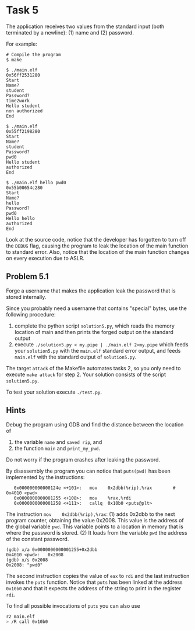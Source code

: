 # Task 5

The application receives two values from the standard input (both terminated by
a newline): (1) name and (2) password.

For example:
```
# Compile the program
$ make

$ ./main.elf 
0x56ff2531280
Start
Name? 
student
Password?
time2work
Hello student
non authorized
End

$ ./main.elf
0x55ff2198280
Start
Name?
student
Password?
pwd0
Hello student
authorized
End

$ ./main.elf hello pwd0
0x55b00654c280
Start
Name?
hello
Password?
pwd0
Hello hello 
authorized
End
```

Look at the source code, notice that the developer has forgotten to turn off
the `DEBUG` flag, causing the program to leak the location of the main
function to standard error. Also, notice that the location of the main function
changes on every execution due to ASLR.

## Problem 5.1
Forge a username that makes the application leak the password that is stored
internally.

Since you probably need a username that contains "special" bytes, use the
following procedure:

1. complete the python script `solution5.py`, which reads the memory location
   of main and then prints the forged output on the standard output
2. execute `./solution5.py < my.pipe | ./main.elf 2>my.pipe` which feeds your
   `solution5.py` with the `main.elf` standard error output, and feeds
   `main.elf` with the standard output of `solution5.py`.

The target `attack` of the Makefile automates tasks 2, so you only need to execute `make attack` for step 2.  Your solution consists of the script `solution5.py`.

To test your solution execute `./test.py`.

## Hints
Debug the program using GDB and find the distance between the location of
1. the variable `name` and `saved rip`, and 
2. the function `main` and `print_my_pwd`.

Do not worry if the program crashes after leaking the password.

By disassembly the program you can notice that `puts(pwd)` has been
implemented by the instructions:

``` assembly
   0x000000000000124e <+101>:	mov    0x2dbb(%rip),%rax        # 0x4010 <pwd>
   0x0000000000001255 <+108>:	mov    %rax,%rdi
   0x0000000000001258 <+111>:	callq  0x10b0 <puts@plt>
```
The instruction `mov    0x2dbb(%rip),%rax`: (1) adds 0x2dbb to the next program
counter, obtaining the value 0x2008. This value is the address of the global
variable `pwd`. This variable points to a location in memory that is where the
password is stored. (2) It loads from the variable `pwd` the address of the
constant password.

``` assembly
(gdb) x/a 0x0000000000001255+0x2dbb
0x4010 <pwd>:	0x2008
(gdb) x/s 0x2008
0x2008:	"pwd0"
```
The second instruction copies the value of `eax` to `rdi` and the last
instruction invokes the `puts` function.
Notice that `puts` has been linked at the
address `0x10b0` and that it expects the address of the string to print in the
register `rdi`.


To find all possible invocations of `puts` you can also use
``` sh
r2 main.elf
> /R call 0x10b0
```
